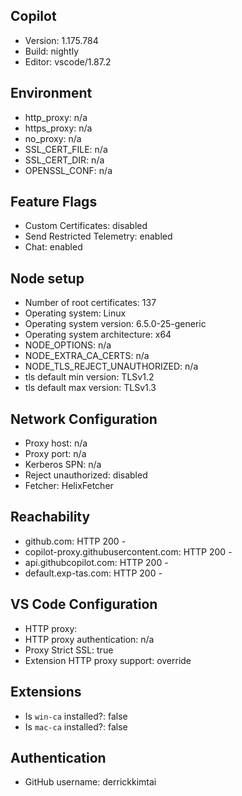 ## Copilot

- Version: 1.175.784
- Build: nightly
- Editor: vscode/1.87.2

## Environment

- http_proxy: n/a
- https_proxy: n/a
- no_proxy: n/a
- SSL_CERT_FILE: n/a
- SSL_CERT_DIR: n/a
- OPENSSL_CONF: n/a

## Feature Flags

- Custom Certificates: disabled
- Send Restricted Telemetry: enabled
- Chat: enabled

## Node setup

- Number of root certificates: 137
- Operating system: Linux
- Operating system version: 6.5.0-25-generic
- Operating system architecture: x64
- NODE_OPTIONS: n/a
- NODE_EXTRA_CA_CERTS: n/a
- NODE_TLS_REJECT_UNAUTHORIZED: n/a
- tls default min version: TLSv1.2
- tls default max version: TLSv1.3

## Network Configuration

- Proxy host: n/a
- Proxy port: n/a
- Kerberos SPN: n/a
- Reject unauthorized: disabled
- Fetcher: HelixFetcher

## Reachability

- github.com: HTTP 200 - 
- copilot-proxy.githubusercontent.com: HTTP 200 - 
- api.githubcopilot.com: HTTP 200 - 
- default.exp-tas.com: HTTP 200 - 

## VS Code Configuration

- HTTP proxy: 
- HTTP proxy authentication: n/a
- Proxy Strict SSL: true
- Extension HTTP proxy support: override

## Extensions

- Is `win-ca` installed?: false
- Is `mac-ca` installed?: false

## Authentication

- GitHub username: derrickkimtai